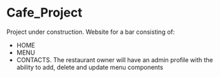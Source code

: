 # Cafe_Project

Project under construction.
Website for a bar consisting of:
- HOME
- MENU
- CONTACTS.
The restaurant owner will have an admin profile with the ability to add, delete and update menu components
